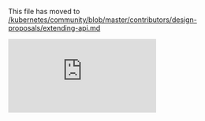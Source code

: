This file has moved to [/kubernetes/community/blob/master/contributors/design-proposals/extending-api.md](https://github.com/kubernetes/community/blob/master/contributors/design-proposals/extending-api.md)


<!-- BEGIN MUNGE: GENERATED_ANALYTICS -->
[![Analytics](https://kubernetes-site.appspot.com/UA-36037335-10/GitHub/docs/design/extending-api.md?pixel)]()
<!-- END MUNGE: GENERATED_ANALYTICS -->
